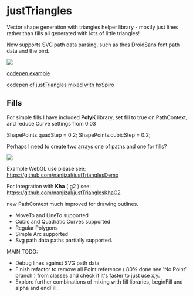 # justTriangles
Vector shape generation with triangles helper library - mostly just lines rather than fills all generated with lots of little triangles!

Now supports SVG path data parsing, such as thes DroidSans font path data and the bird.

![](https://cloud.githubusercontent.com/assets/20134338/22331662/91c39c82-e3c4-11e6-8bc6-ee5ad0197ad4.png)

[codepen example](http://codepen.io/Nanjizal/pen/JWjGOj)

[codepen of justTriangles mixed with hxSpiro](http://codepen.io/Nanjizal/pen/qReLLR)

## Fills
For simple fills I have included **PolyK** library, set fill to true on PathContext, and reduce Curve settings from 0.03 

ShapePoints.quadStep = 0.2;
ShapePoints.cubicStep = 0.2;

Perhaps I need to create two arrays one of paths and one for fills?

![]( https://cloud.githubusercontent.com/assets/20134338/22377303/42bd7e92-e4a9-11e6-8e96-2803da056b56.png )


Example WebGL use please see:
https://github.com/nanjizal/justTrianglesDemo

For integration with **Kha** ( g2 ) see:
https://github.com/nanjizal/justTrianglesKhaG2

new PathContext much improved for drawing outlines.
- MoveTo and LineTo supported
- Cubic and Quadratic Curves supported
- Regular Polygons
- Simple Arc supported
- Svg path data paths partially supported.

MAIN TODO:
- Debug lines against SVG path data
- Finish refactor to remove all Point reference ( 80% done see 'No Point' branch ) from classes and check if it's faster to just use x,y.
- Explore further combinations of mixing with fill libraries, beginFill and alpha and endFill.
